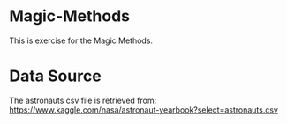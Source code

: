 # Magic-Methods
This is exercise for the Magic Methods.

# Data Source
The astronauts csv file is retrieved from: https://www.kaggle.com/nasa/astronaut-yearbook?select=astronauts.csv
